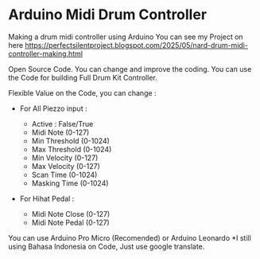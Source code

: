 # Arduino Midi Drum Controller
Making a drum midi controller using Arduino
You can see my Project on here https://perfectsilentproject.blogspot.com/2025/05/nard-drum-midi-controller-making.html

Open Source Code. You can change and improve the coding.
You can use the Code for building Full Drum Kit Controller.

Flexible Value on the Code, you can change :
- For All Piezzo input :
  - Active : False/True
  - Midi Note (0-127)
  - Min Threshold (0-1024)
  - Max Threshold (0-1024)
  - Min Velocity (0-127)
  - Max Velocity (0-127)
  - Scan Time (0-1024)
  - Masking Time (0-1024)

- For Hihat Pedal :
  - Midi Note Close (0-127)
  - Midi Note Pedal (0-127)
    
You can use Arduino Pro Micro (Recomended) or Arduino Leonardo
*I still using Bahasa Indonesia on Code, Just use google translate. 
